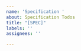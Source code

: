 ```yaml
---
name: 'Specification '
about: Specification Todos
title: "[SPEC]"
labels: ''
assignees: ''

---
```



